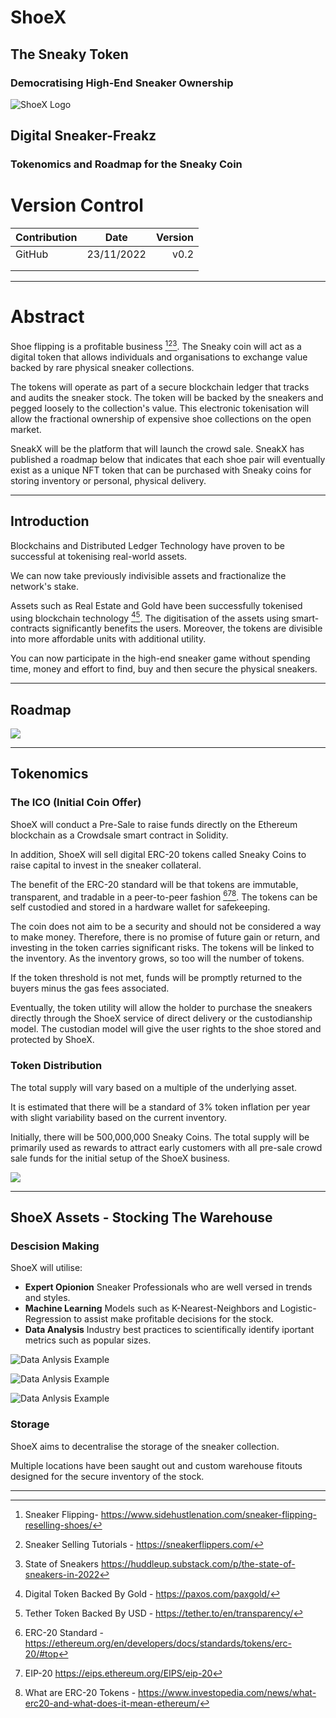 # ShoeX
## The Sneaky Token
### Democratising High-End Sneaker Ownership

![ShoeX Logo](https://github.com/DIsaacman/Shoex/blob/main/Images/shoex%20sneaky%20brand%20logo%20(1).png)

## Digital Sneaker-Freakz
### Tokenomics and Roadmap for the Sneaky Coin

# Version Control

| Contribution  | Date          | Version|
| ------------- |:-------------:| -----: |
| GitHub        | 23/11/2022    | v0.2   |
|               |               |        |
|               |               |        |

---

# Abstract

Shoe flipping is a profitable business [^1][^2][^3]. The Sneaky coin will act as a digital token that allows individuals and organisations to exchange value backed by rare physical sneaker collections. 

The tokens will operate as part of a secure blockchain ledger that tracks and audits the sneaker stock. The token will be backed by the sneakers and pegged loosely to the collection's value. This electronic tokenisation will allow the fractional ownership of expensive shoe collections on the open market.

SneakX will be the platform that will launch the crowd sale. SneakX has published a roadmap below that indicates that each shoe pair will eventually exist as a unique NFT token that can be purchased with Sneaky coins for storing inventory or personal, physical delivery.

---
## Introduction

Blockchains and Distributed Ledger Technology have proven to be successful at tokenising real-world assets. 

We can now take previously indivisible assets and fractionalize the network's stake.

Assets such as Real Estate and Gold have been successfully tokenised using blockchain technology [^4][^5]. The digitisation of the assets using smart-contracts significantly benefits the users. Moreover, the tokens are divisible into more affordable units with additional utility.

You can now participate in the high-end sneaker game without spending time, money and effort to find, buy and then secure the physical sneakers.

---


## Roadmap

![](../Images/ShoeX%20Roadmap.png)


---

## Tokenomics

### The ICO (Initial Coin Offer)

ShoeX will conduct a Pre-Sale to raise funds directly on the Ethereum blockchain as a Crowdsale smart contract in Solidity.

In addition, ShoeX will sell digital ERC-20 tokens called Sneaky Coins to raise capital to invest in the sneaker collateral.

The benefit of the ERC-20 standard will be that tokens are immutable,  transparent, and tradable in a peer-to-peer fashion [^6][^7][^8]. The tokens can be self custodied and stored in a hardware wallet for safekeeping.

The coin does not aim to be a security and should not be considered a way to make money. Therefore, there is no promise of future gain or return, and investing in the token carries significant risks. The tokens will be linked to the inventory. As the inventory grows, so too will the number of tokens.

If the token threshold is not met, funds will be promptly returned to the buyers minus the gas fees associated.

Eventually, the token utility will allow the holder to purchase the sneakers directly through the ShoeX service of direct delivery or the custodianship model. The custodian model will give the user rights to the shoe stored and protected by ShoeX.



### Token Distribution

The total supply will vary based on a multiple of the underlying asset. 

It is estimated that there will be a standard of 3% token inflation per year with slight variability based on the current inventory. 

Initially, there will be 500,000,000 Sneaky Coins. The total supply will be primarily used as rewards to attract early customers with all pre-sale crowd sale funds for the initial setup of the ShoeX business.


![](../Images/Allocation.png)

---

## ShoeX Assets - Stocking The Warehouse

### Descision Making

ShoeX will utilise:

- **Expert Opionion** Sneaker Professionals who are well versed in trends and styles.
- **Machine Learning** Models such as K-Nearest-Neighbors and Logistic-Regression to assist make profitable decisions for the stock.
- **Data Analysis** Industry best practices to scientifically identify iportant metrics such as popular sizes.


![Data Anlysis Example](../Images/Research_size.png)

![Data Anlysis Example](../Images/Research_retail.png)

![Data Anlysis Example](../Images/Research_name.png)



### Storage 
ShoeX aims to decentralise the storage of the sneaker collection. 

Multiple locations have been saught out and custom warehouse fitouts designed for the secure inventory of the stock.





---


[^1]: Sneaker Flipping- https://www.sidehustlenation.com/sneaker-flipping-reselling-shoes/ 
[^2]: Sneaker Selling Tutorials - https://sneakerflippers.com/ 
[^3]: State of Sneakers https://huddleup.substack.com/p/the-state-of-sneakers-in-2022
[^4]: Digital Token Backed By Gold - https://paxos.com/paxgold/ 
[^5]: Tether Token Backed By USD - https://tether.to/en/transparency/ 
[^6]: ERC-20 Standard - https://ethereum.org/en/developers/docs/standards/tokens/erc-20/#top
[^7]: EIP-20 https://eips.ethereum.org/EIPS/eip-20 
[^8]: What are ERC-20 Tokens - https://www.investopedia.com/news/what-erc20-and-what-does-it-mean-ethereum/ 
